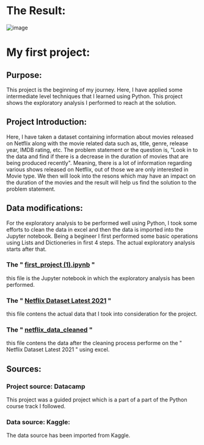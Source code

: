 # The Result:
![image](https://github.com/nikhilkhawase/NIKhil_khawase_projects/assets/108681269/4817aefa-2cc5-4c8e-b2ac-24182a0ae81c)


# My first project:

## Purpose:
This project is the beginning of my journey. Here, I have applied some intermediate level techniques that I learned using Python. This project shows the exploratory analysis I performed to reach at the solution.

## Project Introduction:
Here, I have taken a dataset containing information about movies released on Netflix along with the movie related data such as, title, genre, release year, IMDB rating, etc. The problem statement or the question is, "Look in to the data and find if there is a decrease in the duration of movies that are being produced recently". Meaning, there is a lot of information regarding various shows released on Netflix, out of those we are only interested in Movie type. We then will look into the resons which may have an impact on the duration of the movies and the result will help us find the solution to the problem statement.

## Data modifications:
For the exploratory analysis to be performed well using Python, I took some efforts to clean the data in excel and then the data is imported into the Jupyter notebook. Being a begineer I first performed some basic operations using Lists and Dictioneries in first 4 steps. The actual exploratory analysis starts after that.

### The " [first_project (1).ipynb](https://github.com/nikhilkhawase/NIKhil_khawase_projects/blob/main/first_project%20(1).ipynb) " 
this file is the Jupyter notebook in which the exploratory analysis has been performed.
### The " [Netflix Dataset Latest 2021](https://github.com/nikhilkhawase/NIKhil_khawase_projects/blob/main/Netflix%20Dataset%20Latest%202021.xlsx) " 
this file contens the actual data that I took into consideration for the project.
### The " [netflix_data_cleaned](https://github.com/nikhilkhawase/NIKhil_khawase_projects/blob/main/netflix_data_cleaned.csv) " 
this file contens the data after the cleaning process performe on the " Netflix Dataset Latest 2021 " using excel.

## Sources:
### Project source: Datacamp 
This project was a guided project which is a part of a part of the Python course track I followed.

### Data source: Kaggle:
The data source has been imported from Kaggle.
